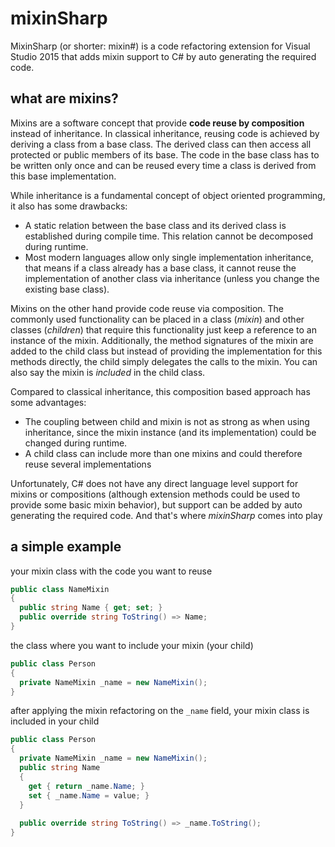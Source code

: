 # mixinSharp

MixinSharp (or shorter: mixin#) is a code refactoring extension for Visual Studio 2015 that adds mixin support to C# by auto generating the required code.

## what are mixins?

Mixins are a software concept that provide **code reuse by composition** instead of inheritance. 
In classical inheritance, reusing code is achieved by deriving a class from a base class. The derived class can then access all protected or public members of its base. The code in the base class has to be written only once and can be reused every time a class is derived from this base implementation.

While inheritance is a fundamental concept of object oriented programming, it also has some drawbacks:
- A static relation between the base class and its derived class is established during compile time. This relation cannot be decomposed during runtime.
- Most modern languages allow only single implementation inheritance, that means if a class  already has a base class, it cannot reuse the implementation of another class via inheritance (unless you change the existing base class).

Mixins on the other hand provide code reuse via composition. The commonly used functionality can be placed in a class (*mixin*) and other classes (*children*) that require this functionality just keep a reference to an instance of the mixin. 
Additionally, the method signatures of the mixin are added to the child class but instead of providing the implementation for this methods directly, the child simply delegates the calls to the mixin.
You can also say the mixin is *included* in the child class.

Compared to classical inheritance, this composition based approach has some advantages:
- The coupling between child and mixin is not as strong as when using inheritance, since the mixin instance (and its implementation) could be changed during runtime.
- A child class can include more than one mixins and could therefore reuse several implementations

Unfortunately, C# does not have any direct language level support for mixins or compositions (although extension methods could be used to provide some basic mixin behavior), but support can be added by auto generating the required code. And that's where *mixinSharp* comes into play

## a simple example

your mixin class with the code you want to reuse
```csharp
public class NameMixin
{
  public string Name { get; set; }
  public override string ToString() => Name;
}
```
the class where you want to include your mixin (your child)
```csharp
public class Person
{
  private NameMixin _name = new NameMixin();
}
```
after applying the mixin refactoring on the ```_name``` field, your mixin class is included in your child
```csharp
public class Person
{
  private NameMixin _name = new NameMixin();
  public string Name
  {
    get { return _name.Name; }
    set { _name.Name = value; }
  }
  
  public override string ToString() => _name.ToString();
}
```


